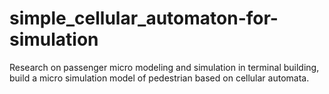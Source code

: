 # simple_cellular_automaton-for-simulation
Research on passenger micro modeling and simulation in terminal building, build a micro simulation model of pedestrian based on cellular automata.
